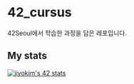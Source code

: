 # 42_cursus
42Seoul에서 학습한 과정을 담은 레포입니다.


## My stats
<a href="https://github.com/JaeSeoKim/badge42"><img src="https://badge42.vercel.app/api/v2/cl2uhaxpn010709kzk9gk6shc/stats?cursusId=21&coalitionId=88" alt="jiyokim's 42 stats" /></a>
